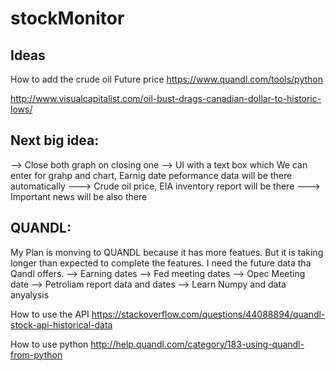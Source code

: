 # stockMonitor


Ideas
----------------------------------------

How to add the crude oil Future price 
https://www.quandl.com/tools/python

http://www.visualcapitalist.com/oil-bust-drags-canadian-dollar-to-historic-lows/

Next big idea:
------------------------------------------------
-->  Close both graph on closing one
-->  UI with a text box which We can enter for grahp and chart, Earnig date peformance data will be there automatically 
---> Crude oil price, EIA inventory report will be there 
---> Important news will be also there 

QUANDL:
-----------------------------------------------------
My Plan is monving to QUANDL because it has more featues. But it is taking longer than expected to complete the features.
I need the future data tha Qandl offers. 
--> Earning dates
--> Fed meeting dates 
--> Opec Meeting date
--> Petroliam report data and dates 
--> Learn Numpy and data anyalysis 

How to use the API
https://stackoverflow.com/questions/44088894/quandl-stock-api-historical-data


How to use python
http://help.quandl.com/category/183-using-quandl-from-python






